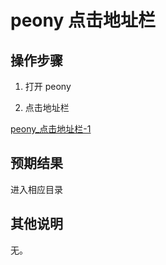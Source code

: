 # peony 点击地址栏
## 操作步骤

1. 打开 peony

2. 点击地址栏

[peony_点击地址栏-1](./img/peony_点击地址栏-1.png)

## 预期结果

进入相应目录


## 其他说明
无。

